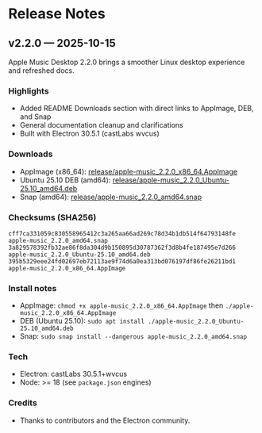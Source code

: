 # Release Notes

## v2.2.0 — 2025-10-15

Apple Music Desktop 2.2.0 brings a smoother Linux desktop experience and refreshed docs.

### Highlights
- Added README Downloads section with direct links to AppImage, DEB, and Snap
- General documentation cleanup and clarifications
- Built with Electron 30.5.1 (castLabs wvcus)

### Downloads
- AppImage (x86_64): [release/apple-music_2.2.0_x86_64.AppImage](release/apple-music_2.2.0_x86_64.AppImage)
- Ubuntu 25.10 DEB (amd64): [release/apple-music_2.2.0_Ubuntu-25.10_amd64.deb](release/apple-music_2.2.0_Ubuntu-25.10_amd64.deb)
- Snap (amd64): [release/apple-music_2.2.0_amd64.snap](release/apple-music_2.2.0_amd64.snap)

### Checksums (SHA256)
```
cff7ca331059c830558965412c3a265aa66ad269c78d34b1db514f64793148fe  apple-music_2.2.0_amd64.snap
3a829578392fb32ae86f8da304d9b150895d30787362f3d8b4fe187495e7d266  apple-music_2.2.0_Ubuntu-25.10_amd64.deb
395b5329eee24fd02697eb72113ae9f74d6a0ea313bd076197df86fe26211bd1  apple-music_2.2.0_x86_64.AppImage
```

### Install notes
- AppImage: `chmod +x apple-music_2.2.0_x86_64.AppImage` then `./apple-music_2.2.0_x86_64.AppImage`
- DEB (Ubuntu 25.10): `sudo apt install ./apple-music_2.2.0_Ubuntu-25.10_amd64.deb`
- Snap: `sudo snap install --dangerous apple-music_2.2.0_amd64.snap`

### Tech
- Electron: castLabs 30.5.1+wvcus
- Node: >= 18 (see `package.json` engines)

### Credits
- Thanks to contributors and the Electron community.
